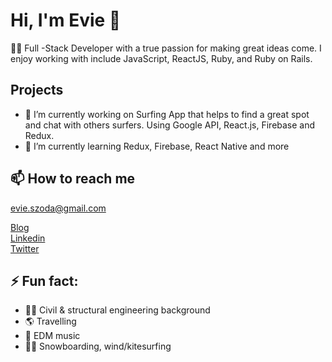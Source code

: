 # Hi, I'm Evie 👋

👩‍💻 Full -Stack Developer with a true passion for making great ideas come. I enjoy working with include JavaScript, ReactJS, Ruby, and Ruby on Rails.

## Projects

- 🔭 I’m currently working on Surfing App that helps to find a great spot and chat with others surfers. Using Google API, React.js, Firebase and Redux.
- 🌱 I’m currently learning Redux, Firebase, React Native and more

## 📫 How to reach me

 evie.szoda@gmail.com
 
 [Blog](https://medium.com/@evelineszoda)  
 [Linkedin](https://www.linkedin.com/in/eveline-szoda)  
 [Twitter](https://twitter.com/EvelineSzoda)
 
## ⚡ Fun fact: 
 
- 👷‍♀️ Civil & structural engineering background
- 🌎 Travelling
- 🎹 EDM music 
- 🏄‍♀️ Snowboarding, wind/kitesurfing
 
 
<!--
**ewelinaszoda/ewelinaszoda** is a ✨ _special_ ✨ repository because its `README.md` (this file) appears on your GitHub profile.

Here are some ideas to get you started:

- 🔭 I’m currently working on ...
- 🌱 I’m currently learning ...
- 👯 I’m looking to collaborate on ...
- 🤔 I’m looking for help with ...
- 💬 Ask me about ...
- 📫 How to reach me: ...
- 😄 Pronouns: ...
- ⚡ Fun fact: ...
-->

